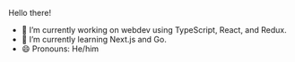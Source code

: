
<!--
**stephenlin35/stephenlin35** is a ✨ _special_ ✨ repository because its `README.md` (this file) appears on your GitHub profile.
-->
Hello there!
- 🔭 I’m currently working on webdev using TypeScript, React, and Redux.
- 🌱 I’m currently learning Next.js and Go.
- 😄 Pronouns: He/him
<!--
- 👯 I’m looking to collaborate on ...
- 🤔 I’m looking for help with ...
- 💬 Ask me about ...
- 📫 How to reach me: ...
-->
<!--
- ⚡ Fun fact: ...
-->
